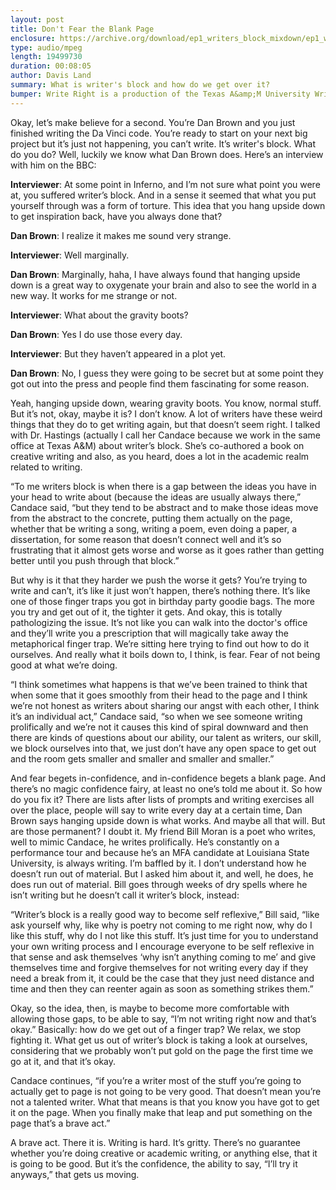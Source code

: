```yaml
---
layout: post
title: Don't Fear the Blank Page
enclosure: https://archive.org/download/ep1_writers_block_mixdown/ep1_writers_block_mixdown.mp3
type: audio/mpeg
length: 19499730
duration: 00:08:05
author: Davis Land
summary: What is writer's block and how do we get over it? 
bumper: Write Right is a production of the Texas A&amp;M University Writing Center, a service of the Department of Undergraduate Studies. The UWC is dedicated to helping students become better communicators through whichever medium they are working in. Open to all Texas A&amp;M students, the writing center offers both face-to-face and online consultations. Make an appointment at writingcenter.tamu.edu. Find us on Twitter and Instagram as @tamuwc. Music in this episode came from Podington Bear.
---
```


Okay, let’s make believe for a second. You’re Dan Brown and you just finished writing the Da Vinci code. You’re ready to start on your next big project but it’s just not happening, you can’t write. It’s writer's block. What do you do? Well, luckily we know what Dan Brown does. Here’s an interview with him on the BBC:

__Interviewer__: At some point in Inferno, and I’m not sure what point you were at, you suffered writer’s block. And in a sense it seemed that what you put yourself through was a form of torture. This idea that you hang upside down to get inspiration back, have you always done that?

__Dan Brown__: I realize it makes me sound very strange.

__Interviewer__: Well marginally.

__Dan Brown__: Marginally, haha, I have always found that hanging upside down is a great way to oxygenate your brain and also to see the world in a new way. It works for me strange or not.

__Interviewer__: What about the gravity boots?

__Dan Brown__: Yes I do use those every day.

__Interviewer__: But they haven’t appeared in a plot yet.

__Dan Brown__: No, I guess they were going to be secret but at some point they got out into the press and people find them fascinating for some reason.

Yeah, hanging upside down, wearing gravity boots. You know, normal stuff. But it’s not, okay, maybe it is? I don’t know. A lot of writers have these weird things that they do to get writing again, but that doesn’t seem right. I talked with Dr. Hastings (actually I call her Candace because we work in the same office at Texas A&M) about writer’s block. She’s co-authored a book on creative writing and also, as you heard, does a lot in the academic realm related to writing.

“To me writers block is when there is a gap between the ideas you have in your head to write about (because the ideas are usually always there,” Candace said, “but they tend to be abstract and to make those ideas move from the abstract to the concrete, putting them actually on the page, whether that be writing a song, writing a poem, even doing a paper, a dissertation, for some reason that doesn’t connect well and it’s so frustrating that it almost gets worse and worse as it goes rather than getting better until you push through that block.”

But why is it that they harder we push the worse it gets? You’re trying to write and can’t, it’s like it just won’t happen, there’s nothing there. It’s like one of those finger traps you got in birthday party goodie bags. The more you try and get out of it, the tighter it gets. And okay, this is totally pathologizing the issue. It’s not like you can walk into the doctor's office and they’ll write you a prescription that will magically take away the metaphorical finger trap. We’re sitting here trying to find out how to do it ourselves. And really what it boils down to, I think, is fear. Fear of not being good at what we’re doing. 

“I think sometimes what happens is that we’ve been trained to think that when some 
that it goes smoothly from their head to the page and I think we’re not honest as writers about sharing our angst with each other, I think it’s an individual act,” Candace said, “so when we see someone writing prolifically and we’re not it causes this kind of spiral downward and then there are kinds of questions about our ability, our talent as writers, our skill, we block ourselves into that, we just don’t have any open space to get out and the room gets smaller and smaller and smaller and smaller.”

And fear begets in-confidence, and in-confidence begets a blank page. And there’s no magic confidence fairy, at least no one’s told me about it.  So how do you fix it? There are lists after lists of prompts and writing exercises all over the place, people will say to write every day at a certain time, Dan Brown says hanging upside down is what works. And maybe all that will. But are those permanent? I doubt it. My friend Bill Moran is a poet who writes, well to mimic Candace, he writes prolifically. He’s constantly on a performance tour and because he’s an MFA candidate at Louisiana State University, is always writing. I’m baffled by it. I don’t understand how he doesn’t run out of material. But I asked him about it, and well, he does, he does run out of material. Bill goes through weeks of dry spells where he isn’t writing but he doesn’t call it writer’s block, instead:

“Writer’s block is a really good way to become self reflexive,” Bill said, “like ask yourself why, like why is poetry not coming to me right now, why do I like this stuff, why do I not like this stuff. It’s just time for you to understand your own writing process and I encourage everyone to be self reflexive in that sense and ask themselves ‘why isn’t anything coming to me’ and give themselves time and forgive themselves for not writing every day if they need a break from it, it could be the case that they just need distance and time and then they can reenter again as soon as something strikes them.”

Okay, so the idea, then, is maybe to become more comfortable with allowing those gaps, to be able to say, “I’m not writing right now and that’s okay.” Basically: how do we get out of a finger trap? We relax, we stop fighting it. What get us out of writer’s block is taking a look at ourselves, considering that we probably won’t put gold on the page the first time we go at it, and that it’s okay. 

Candace continues, “if you’re a writer most of the stuff you’re going to actually get to page is not going to be very good. That doesn’t mean you’re not a talented writer. What that means is that you know you have got to get it on the page. When you finally make that leap and put something on the page that’s a brave act.” 

A brave act. There it is. Writing is hard. It’s gritty. There’s no guarantee whether you’re doing creative or academic writing, or anything else, that it is going to be good. But it’s the confidence, the ability to say, “I’ll try it anyways,” that gets us moving. 